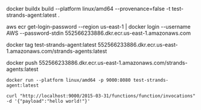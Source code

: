 

docker buildx build --platform linux/amd64 --provenance=false -t test-strands-agent:latest .

aws ecr get-login-password --region us-east-1 | docker login --username AWS --password-stdin 552566233886.dkr.ecr.us-east-1.amazonaws.com

docker tag test-strands-agent:latest 552566233886.dkr.ecr.us-east-1.amazonaws.com/strands-agents:latest

docker push 552566233886.dkr.ecr.us-east-1.amazonaws.com/strands-agents:latest


```
docker run --platform linux/amd64 -p 9000:8080 test-strands-agent:latest
```

```
curl "http://localhost:9000/2015-03-31/functions/function/invocations" -d '{"payload":"hello world!"}'
```

